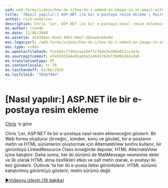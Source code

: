 ```yaml
---
uid: web-forms/videos/how-do-i/how-do-i-embed-an-image-in-an-email-with-aspnet
title: '[Nasıl yapılır:] ASP.NET ile bir e-postaya resim ekleme | Microsoft Docs'
author: rick-anderson
description: Chris 'Ler, ASP.NET ile bir e-postaya nasıl resim ekleneceğini gösterir. Bir Web formu oluşturur (örneğin,, kimden, konu ve gövde alanları ile) AlternateView 'ı kullanır...
ms.author: riande
ms.date: 11/06/2008
ms.assetid: 424788ac-0a43-4063-99e7-db5aa4c66a9d
msc.legacyurl: /web-forms/videos/how-do-i/how-do-i-embed-an-image-in-an-email-with-aspnet
msc.type: video
ms.openlocfilehash: fce565c7746acaa10ef1cf68e3ed98e052cca43e
ms.sourcegitcommit: e7e91932a6e91a63e2e46417626f39d6b244a3ab
ms.translationtype: MT
ms.contentlocale: tr-TR
ms.lasthandoff: 03/06/2020
ms.locfileid: "78567944"
---
```

# <a name="how-do-i-embed-an-image-in-an-email-with-aspnet"></a>[Nasıl yapılır:] ASP.NET ile bir e-postaya resim ekleme

[Chris](https://twitter.com/chrispels) 'e göre

Chris 'Ler, ASP.NET ile bir e-postaya nasıl resim ekleneceğini gösterir. Bir Web formu oluşturur (örneğin,, kimden, konu ve gövde), bir e-postanın metin ve HTML sürümlerini oluşturmak için AlternateView sınıfını kullanır, bir görüntüyü LinkedResource Class örneğinde depolar, HTML AlternateView içine katıştırır. Daha sonra, her iki sürümü de MailMessage nesnesine ekler ve ilk olarak HTML alma özellikleri etkin ve salt metin olarak, e-postayı iki kez gönderir. Outlook 'ta her iki e-posta iletisi görüntülenir. HTML sürümü katıştırılmış görüntüyü gösterir; metin sürümü değil.

[&#9654;Videoyu izleyin (19 dakika)](https://channel9.msdn.com/Blogs/ASP-NET-Site-Videos/how-do-i-embed-an-image-in-an-email-with-aspnet)
